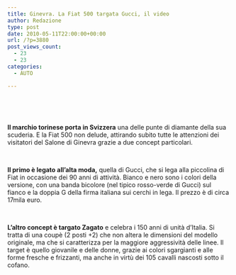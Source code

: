```yaml
---
title: Ginevra. La Fiat 500 targata Gucci, il video
author: Redazione
type: post
date: 2010-05-11T22:00:00+00:00
url: /?p=3880
post_views_count:
  - 23
  - 23
categories:
  - AUTO

---
```

&nbsp;



&nbsp;

**Il marchio torinese porta in Svizzera** una delle punte di diamante della sua scuderia. E la Fiat 500 non delude, attirando subito tutte le attenzioni dei visitatori del Salone di Ginevra grazie a due concept particolari.

&nbsp;

**Il primo &egrave; legato all&rsquo;alta moda,** quella di Gucci, che si lega alla piccolina di Fiat in occasione dei 90 anni di attivit&agrave;. Bianco e nero sono i colori della versione, con una banda bicolore (nel tipico rosso&#45;verde di Gucci) sul fianco e la doppia G della firma italiana sui cerchi in lega. Il prezzo &egrave; di circa 17mila euro.

&nbsp;

**L&rsquo;altro concept &egrave; targato Zagato** e celebra i 150 anni di unit&agrave; d&rsquo;Italia. Si tratta di una coup&egrave; (2 posti +2) che non altera le dimensioni del modello originale, ma che si caratterizza per la maggiore aggressivit&agrave; delle linee. Il target &egrave; quello giovanile e delle donne, grazie ai colori sgargianti e alle forme fresche e frizzanti, ma anche in virt&ugrave; dei 105 cavalli nascosti sotto il cofano.